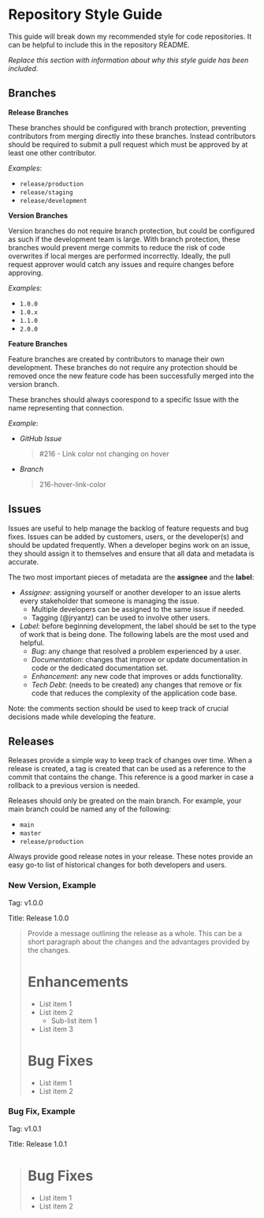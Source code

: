 # Repository Style Guide

This guide will break down my recommended style for code repositories.  It can be helpful to include this in the repository README.

_Replace this section with information about why this style guide has been included._

## Branches

**Release Branches**

These branches should be configured with branch protection, preventing contributors from merging directly into these branches.  Instead contributors should be required to submit a pull request which must be approved by at least one other contributor.

_Examples_:
- `release/production`
- `release/staging`
- `release/development`

**Version Branches**

Version branches do not require branch protection, but could be configured as such if the development team is large.  With branch protection, these branches would prevent merge commits to reduce the risk of code overwrites if local merges are performed incorrectly.  Ideally, the pull request approver would catch any issues and require changes before approving.

_Examples_:
- `1.0.0`
- `1.0.x`
- `1.1.0`
- `2.0.0`

**Feature Branches**

Feature branches are created by contributors to manage their own development.  These branches do not require any protection should be removed once the new feature code has been successfully merged into the version branch.

These branches should always coorespond to a specific Issue with the name representing that connection.

_Example_:

- _GitHub Issue_
  > #216 - Link color not changing on hover
- _Branch_
  > 216-hover-link-color

## Issues

Issues are useful to help manage the backlog of feature requests and bug fixes.  Issues can be added by customers, users, or the developer(s) and should be updated frequently.  When a developer begins work on an issue, they should assign it to themselves and ensure that all data and metadata is accurate.

The two most important pieces of metadata are the **assignee** and the **label**:  

- _Assignee_: assigning yourself or another developer to an issue alerts every stakeholder that someone is managing the issue.
  - Multiple developers can be assigned to the same issue if needed.
  - Tagging (@jryantz) can be used to involve other users.
- _Label_: before beginning development, the label should be set to the type of work that is being done.  The following labels are the most used and helpful.
  - _Bug_: any change that resolved a problem experienced by a user.
  - _Documentation_: changes that improve or update documentation in code or the dedicated documentation set.
  - _Enhancement_: any new code that improves or adds functionality.
  - _Tech Debt_: (needs to be created) any changes that remove or fix code that reduces the complexity of the application code base.

Note: the comments section should be used to keep track of crucial decisions made while developing the feature.  

## Releases

Releases provide a simple way to keep track of changes over time.  When a release is created, a tag is created that can be used as a reference to the commit that contains the change.  This reference is a good marker in case a rollback to a previous version is needed.

Releases should only be greated on the main branch.  For example, your main branch could be named any of the following:

- `main`
- `master`
- `release/production`

Always provide good release notes in your release.  These notes provide an easy go-to list of historical changes for both developers and users.

### New Version, Example

Tag: v1.0.0

Title: Release 1.0.0

> Provide a message outlining the release as a whole.  This can be a short paragraph about the changes and the advantages provided by the changes.
> 
> # Enhancements
> 
> - List item 1
> - List item 2
>   - Sub-list item 1
> - List item 3
> 
> # Bug Fixes
> 
> - List item 1
> - List item 2

### Bug Fix, Example

Tag: v1.0.1

Title: Release 1.0.1

> # Bug Fixes
> 
> - List item 1
> - List item 2
